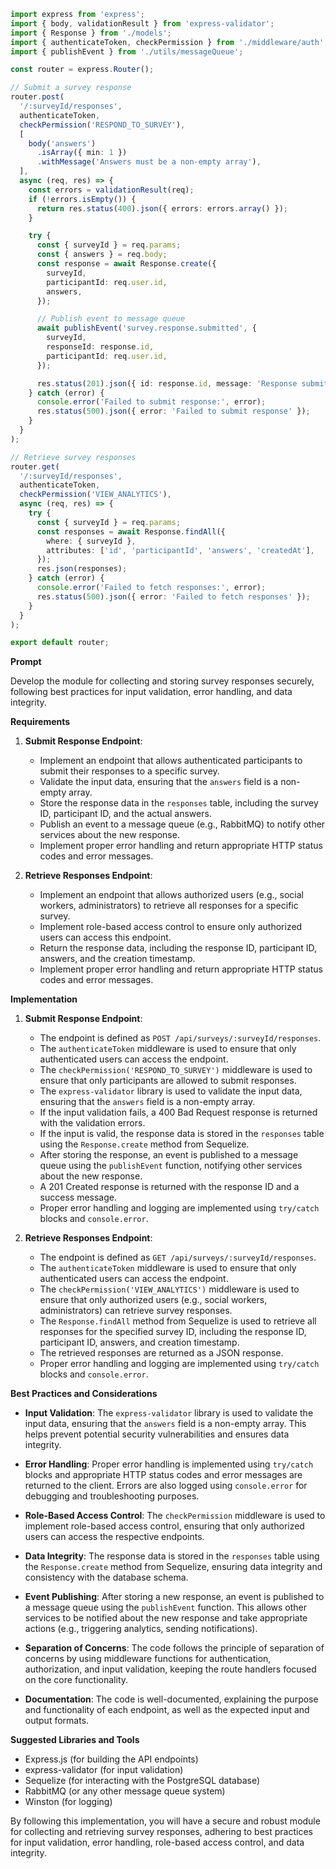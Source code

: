 ```typescript
import express from 'express';
import { body, validationResult } from 'express-validator';
import { Response } from './models';
import { authenticateToken, checkPermission } from './middleware/auth';
import { publishEvent } from './utils/messageQueue';

const router = express.Router();

// Submit a survey response
router.post(
  '/:surveyId/responses',
  authenticateToken,
  checkPermission('RESPOND_TO_SURVEY'),
  [
    body('answers')
      .isArray({ min: 1 })
      .withMessage('Answers must be a non-empty array'),
  ],
  async (req, res) => {
    const errors = validationResult(req);
    if (!errors.isEmpty()) {
      return res.status(400).json({ errors: errors.array() });
    }

    try {
      const { surveyId } = req.params;
      const { answers } = req.body;
      const response = await Response.create({
        surveyId,
        participantId: req.user.id,
        answers,
      });

      // Publish event to message queue
      await publishEvent('survey.response.submitted', {
        surveyId,
        responseId: response.id,
        participantId: req.user.id,
      });

      res.status(201).json({ id: response.id, message: 'Response submitted successfully' });
    } catch (error) {
      console.error('Failed to submit response:', error);
      res.status(500).json({ error: 'Failed to submit response' });
    }
  }
);

// Retrieve survey responses
router.get(
  '/:surveyId/responses',
  authenticateToken,
  checkPermission('VIEW_ANALYTICS'),
  async (req, res) => {
    try {
      const { surveyId } = req.params;
      const responses = await Response.findAll({
        where: { surveyId },
        attributes: ['id', 'participantId', 'answers', 'createdAt'],
      });
      res.json(responses);
    } catch (error) {
      console.error('Failed to fetch responses:', error);
      res.status(500).json({ error: 'Failed to fetch responses' });
    }
  }
);

export default router;
```

**Prompt**

Develop the module for collecting and storing survey responses securely, following best practices for input validation, error handling, and data integrity.

**Requirements**

1. **Submit Response Endpoint**:
   - Implement an endpoint that allows authenticated participants to submit their responses to a specific survey.
   - Validate the input data, ensuring that the `answers` field is a non-empty array.
   - Store the response data in the `responses` table, including the survey ID, participant ID, and the actual answers.
   - Publish an event to a message queue (e.g., RabbitMQ) to notify other services about the new response.
   - Implement proper error handling and return appropriate HTTP status codes and error messages.

2. **Retrieve Responses Endpoint**:
   - Implement an endpoint that allows authorized users (e.g., social workers, administrators) to retrieve all responses for a specific survey.
   - Implement role-based access control to ensure only authorized users can access this endpoint.
   - Return the response data, including the response ID, participant ID, answers, and the creation timestamp.
   - Implement proper error handling and return appropriate HTTP status codes and error messages.

**Implementation**

1. **Submit Response Endpoint**:
   - The endpoint is defined as `POST /api/surveys/:surveyId/responses`.
   - The `authenticateToken` middleware is used to ensure that only authenticated users can access the endpoint.
   - The `checkPermission('RESPOND_TO_SURVEY')` middleware is used to ensure that only participants are allowed to submit responses.
   - The `express-validator` library is used to validate the input data, ensuring that the `answers` field is a non-empty array.
   - If the input validation fails, a 400 Bad Request response is returned with the validation errors.
   - If the input is valid, the response data is stored in the `responses` table using the `Response.create` method from Sequelize.
   - After storing the response, an event is published to a message queue using the `publishEvent` function, notifying other services about the new response.
   - A 201 Created response is returned with the response ID and a success message.
   - Proper error handling and logging are implemented using `try/catch` blocks and `console.error`.

2. **Retrieve Responses Endpoint**:
   - The endpoint is defined as `GET /api/surveys/:surveyId/responses`.
   - The `authenticateToken` middleware is used to ensure that only authenticated users can access the endpoint.
   - The `checkPermission('VIEW_ANALYTICS')` middleware is used to ensure that only authorized users (e.g., social workers, administrators) can retrieve survey responses.
   - The `Response.findAll` method from Sequelize is used to retrieve all responses for the specified survey ID, including the response ID, participant ID, answers, and creation timestamp.
   - The retrieved responses are returned as a JSON response.
   - Proper error handling and logging are implemented using `try/catch` blocks and `console.error`.

**Best Practices and Considerations**

- **Input Validation**: The `express-validator` library is used to validate the input data, ensuring that the `answers` field is a non-empty array. This helps prevent potential security vulnerabilities and ensures data integrity.

- **Error Handling**: Proper error handling is implemented using `try/catch` blocks and appropriate HTTP status codes and error messages are returned to the client. Errors are also logged using `console.error` for debugging and troubleshooting purposes.

- **Role-Based Access Control**: The `checkPermission` middleware is used to implement role-based access control, ensuring that only authorized users can access the respective endpoints.

- **Data Integrity**: The response data is stored in the `responses` table using the `Response.create` method from Sequelize, ensuring data integrity and consistency with the database schema.

- **Event Publishing**: After storing a new response, an event is published to a message queue using the `publishEvent` function. This allows other services to be notified about the new response and take appropriate actions (e.g., triggering analytics, sending notifications).

- **Separation of Concerns**: The code follows the principle of separation of concerns by using middleware functions for authentication, authorization, and input validation, keeping the route handlers focused on the core functionality.

- **Documentation**: The code is well-documented, explaining the purpose and functionality of each endpoint, as well as the expected input and output formats.

**Suggested Libraries and Tools**

- Express.js (for building the API endpoints)
- express-validator (for input validation)
- Sequelize (for interacting with the PostgreSQL database)
- RabbitMQ (or any other message queue system)
- Winston (for logging)

By following this implementation, you will have a secure and robust module for collecting and retrieving survey responses, adhering to best practices for input validation, error handling, role-based access control, and data integrity.
